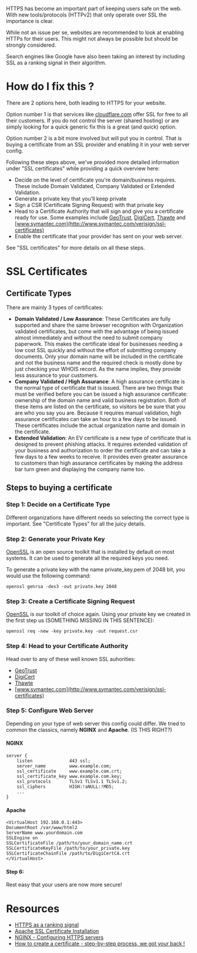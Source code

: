 HTTPS has become an important part of keeping users safe on the web. With new tools/protocols (HTTPv2) that only operate over SSL the importance is clear.

While not an issue per se, websites are recommended to look at enabling HTTPs for their users. This might not always be possible but should be strongly considered.

Search engines like Google have also been taking an interest by including SSL as a ranking signal in their algorithm. 

# How do I fix this ?

There are 2 options here, both leading to HTTPS for your website.

Option number 1 is that services like [cloudflare.com](https://cloudflare.com) offer SSL for free to all their customers. If you do not control the server (shared hosting) or are simply looking for a quick generic fix this is a great (and quick) option.

Option number 2 is a bit more involved but will put you in control. That is buying a certificate from an SSL provider and enabling it in your web server config.

Following these steps above, we've provided more detailed information under "SSL certificates" while providing a quick overview here:

* Decide on the level of certificate you're domain/business requires. These include Domain Validated, Company Validated or Extended Validation.
* Generate a private key that you'll keep private
* Sign a CSR (Certificate Signing Request) with that private key
* Head to a Certificate Authority that will sign and give you a certificate ready for use. Some examples include [GeoTrust](https://www.geotrust.com/), [DigiCert](http://www.digicert.com/), [Thawte](http://www.thawte.com/) and [www.symantec.com](http://www.symantec.com/verisign/ssl-certificates)
* Enable the certificate that your provider has sent on your web server.

See "SSL certificates" for more details on all these steps.

# SSL Certificates


## Certificate Types

There are mainly 3 types of certificates:

* **Domain Validated / Low Assurance**: These Certificates are fully supported and share the same browser recognition with
Organization validated certificates, but come with the advantage of being 
issued almost immediately and without the need to submit company paperwork. 
This makes the certificate ideal for businesses needing a low cost SSL quickly and 
without the effort of submitting company documents. Only your domain name will 
be included in the certificate and not the business name and the required check 
is mostly done by just checking your WHOIS record. As the name implies, they 
provide less assurance to your customers.
* **Company Validated / High Assurance**: A high assurance certificate is the normal type of certificate that is issued. There 
are two things that must be verified before you can be issued a high assurance 
certificate: ownership of the domain name and valid business registration. 
Both of these items are listed on the certificate, so visitors be be sure that 
you are who you say you are. Because it requires manual validation, high
assurance certificates can take an hour to a few days to be issued. These 
certificates include the actual organization name and domain in the certificate.
* **Extended Validation**: An EV certificate is a new type of certificate that is designed to prevent phishing 
attacks. It requires extended validation of your business and authorization to order 
the certificate and can take a few days to a few weeks to receive. It provides even 
greater assurance to customers than high assurance certificates by making the 
address bar turn green and displaying the company name too.

## Steps to buying a certificate

### Step 1: Decide on a Certificate Type

Different organizations have different needs so selecting the correct type is important. See "Certificate Types" for all the juicy details.

### Step 2: Generate your Private Key

[OpenSSL](http://www.openssl.org/) is an open source toolkit that is installed by default on most systems. It can be used to generate all the required keys you need.

To generate a private key with the name private_key.pem of 2048 bit, you would use the following command:

````
openssl genrsa -des3 -out private.key 2048
````

### Step 3: Create a Certificate Signing Request

[OpenSSL](http://www.openssl.org/) is our toolkit of choice again. Using your private key we created in the first step us (SOMETHING MISSING IN THIS SENTENCE):

````
openssl req -new -key private.key -out request.csr
````

### Step 4: Head to your Certificate Authority

Head over to any of these well known SSL auhorities:

* [GeoTrust](https://www.geotrust.com/)
* [DigiCert](http://www.digicert.com/)
* [Thawte](http://www.thawte.com/)
* [www.symantec.com](http://www.symantec.com/verisign/ssl-certificates)

### Step 5: Configure Web Server

Depending on your type of web server this config could differ. We tried to common the classics, namely **NGINX** and **Apache**. (IS THIS RIGHT?)

#### NGINX

````
server {
    listen              443 ssl;
    server_name         www.example.com;
    ssl_certificate     www.example.com.crt;
    ssl_certificate_key www.example.com.key;
    ssl_protocols       TLSv1 TLSv1.1 TLSv1.2;
    ssl_ciphers         HIGH:!aNULL:!MD5;
    ...
}
````

#### Apache

````
<VirtualHost 192.168.0.1:443>
DocumentRoot /var/www/html2
ServerName www.yourdomain.com
SSLEngine on
SSLCertificateFile /path/to/your_domain_name.crt
SSLCertificateKeyFile /path/to/your_private.key
SSLCertificateChainFile /path/to/DigiCertCA.crt
</VirtualHost>
````

#### Step 6: 

Rest easy that your users are now more secure!

# Resources


* [HTTPS as a ranking signal](https://googlewebmastercentral.blogspot.co.za/2014/08/https-as-ranking-signal.html)
* [Apache SSL Certificate Installation](https://www.digicert.com/ssl-certificate-installation-apache.htm)
* [NGINX - Configuring HTTPS servers](http://nginx.org/en/docs/http/configuring_https_servers.html)
* [How to create a certificate - step-by-step process, we got your back !](https://atomcert.com/how)
